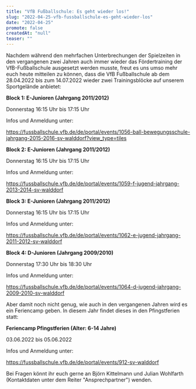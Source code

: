 ```yaml
---
title: "VfB Fußballschule: Es geht wieder los!"
slug: "2022-04-25-vfb-fussballschule-es-geht-wieder-los"
date: "2022-04-25"
promote: false
createdAt: "null"
teaser: ""
---
```

Nachdem während den mehrfachen Unterbrechungen der Spielzeiten in den vergangenen zwei Jahren auch immer wieder das Fördertraining der VfB-Fußballschule ausgesetzt werden musste, freut es uns umso mehr euch heute mitteilen zu können, dass die VfB Fußballschule ab dem 28.04.2022 bis zum 14.07.2022 wieder zwei Trainingsblöcke auf unserem Sportgelände anbietet:



**Block 1: E-Junioren (Jahrgang 2011/2012)**

Donnerstag 16:15 Uhr bis 17:15 Uhr

Infos und Anmeldung unter:

<a href="https://fussballschule.vfb.de/de/portal/events/1056-ball-bewegungsschule-jahrgang-2015-2016-sv-walddorf?view_type=tiles">https://fussballschule.vfb.de/de/portal/events/1056-ball-bewegungsschule-jahrgang-2015-2016-sv-walddorf?view_type=tiles</a>



**Block 2: E-Junioren (Jahrgang 2011/2012)**

Donnerstag 16:15 Uhr bis 17:15 Uhr

Infos und Anmeldung unter:

<a href="https://fussballschule.vfb.de/de/portal/events/1059-f-jugend-jahrgang-2013-2014-sv-walddorf">https://fussballschule.vfb.de/de/portal/events/1059-f-jugend-jahrgang-2013-2014-sv-walddorf</a>



**Block 3: E-Junioren (Jahrgang 2011/2012)**

Donnerstag 16:15 Uhr bis 17:15 Uhr

Infos und Anmeldung unter:

<a href="https://fussballschule.vfb.de/de/portal/events/1062-e-jugend-jahrgang-2011-2012-sv-walddorf">https://fussballschule.vfb.de/de/portal/events/1062-e-jugend-jahrgang-2011-2012-sv-walddorf</a>



**Block 4: D-Junioren (Jahrgang 2009/2010)**

Donnerstag 17:30 Uhr bis 18:30 Uhr

Infos und Anmeldung unter:

<a href="https://fussballschule.vfb.de/de/portal/events/1064-d-jugend-jahrgang-2009-2010-sv-walddorf">https://fussballschule.vfb.de/de/portal/events/1064-d-jugend-jahrgang-2009-2010-sv-walddorf</a>




Aber damit noch nicht genug, wie auch in den vergangenen Jahren wird es ein Feriencamp geben. In diesem Jahr findet dieses in den Pfingstferien statt:



**Feriencamp Pfingstferien (Alter: 6-14 Jahre)**

03.06.2022 bis 05.06.2022

Infos und Anmeldung unter:

<a href="https://fussballschule.vfb.de/de/portal/events/912-sv-walddorf">https://fussballschule.vfb.de/de/portal/events/912-sv-walddorf</a>



Bei Fragen könnt ihr euch gerne an Björn Kittelmann und Julian Wohlfarth (Kontaktdaten unter dem Reiter "Ansprechpartner") wenden.
